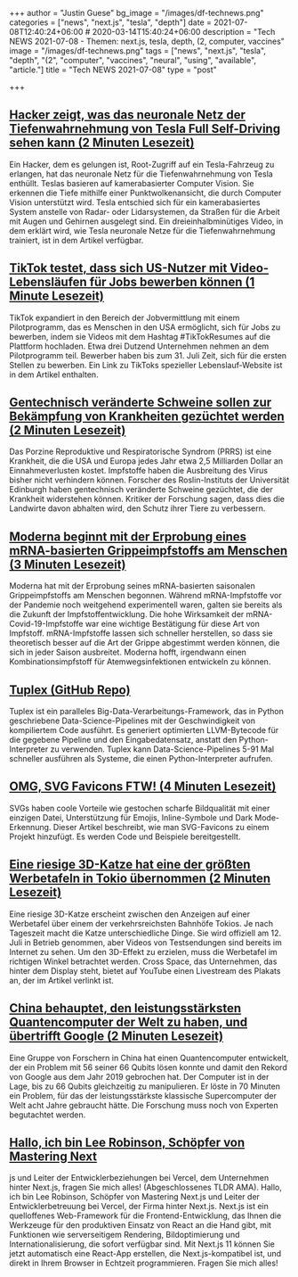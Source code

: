 +++
author = "Justin Guese"
bg_image = "/images/df-technews.png"
categories = ["news", "next.js", "tesla", "depth"]
date = 2021-07-08T12:40:24+06:00 # 2020-03-14T15:40:24+06:00
description = "Tech NEWS 2021-07-08 - Themen: next.js, tesla, depth, (2, computer, vaccines"
image = "/images/df-technews.png"
tags = ["news", "next.js", "tesla", "depth", "(2", "computer", "vaccines", "neural", "using", "available", "article."]
title = "Tech NEWS 2021-07-08"
type = "post"

+++

## [Hacker zeigt, was das neuronale Netz der Tiefenwahrnehmung von Tesla Full Self-Driving sehen kann (2 Minuten Lesezeit)](https://electrek.co/2021/07/07/hacker-tesla-full-self-drivings-vision-depth-perception-neural-net-can-see/)

 Ein Hacker, dem es gelungen ist, Root-Zugriff auf ein Tesla-Fahrzeug zu erlangen, hat das neuronale Netz für die Tiefenwahrnehmung von Tesla enthüllt. Teslas basieren auf kamerabasierter Computer Vision. Sie erkennen die Tiefe mithilfe einer Punktwolkenansicht, die durch Computer Vision unterstützt wird. Tesla entschied sich für ein kamerabasiertes System anstelle von Radar- oder Lidarsystemen, da Straßen für die Arbeit mit Augen und Gehirnen ausgelegt sind. Ein dreieinhalbminütiges Video, in dem erklärt wird, wie Tesla neuronale Netze für die Tiefenwahrnehmung trainiert, ist in dem Artikel verfügbar.

## [TikTok testet, dass sich US-Nutzer mit Video-Lebensläufen für Jobs bewerben können (1 Minute Lesezeit)](https://www.engadget.com/tiktok-resumes-185647212.html)

 TikTok expandiert in den Bereich der Jobvermittlung mit einem Pilotprogramm, das es Menschen in den USA ermöglicht, sich für Jobs zu bewerben, indem sie Videos mit dem Hashtag #TikTokResumes auf die Plattform hochladen. Etwa drei Dutzend Unternehmen nehmen an dem Pilotprogramm teil. Bewerber haben bis zum 31. Juli Zeit, sich für die ersten Stellen zu bewerben. Ein Link zu TikToks spezieller Lebenslauf-Website ist in dem Artikel enthalten.

## [Gentechnisch veränderte Schweine sollen zur Bekämpfung von Krankheiten gezüchtet werden (2 Minuten Lesezeit)](https://www.bbc.com/news/uk-scotland-edinburgh-east-fife-57736378)

 Das Porzine Reproduktive und Respiratorische Syndrom (PRRS) ist eine Krankheit, die die USA und Europa jedes Jahr etwa 2,5 Milliarden Dollar an Einnahmeverlusten kostet. Impfstoffe haben die Ausbreitung des Virus bisher nicht verhindern können. Forscher des Roslin-Instituts der Universität Edinburgh haben gentechnisch veränderte Schweine gezüchtet, die der Krankheit widerstehen können. Kritiker der Forschung sagen, dass dies die Landwirte davon abhalten wird, den Schutz ihrer Tiere zu verbessern.

## [Moderna beginnt mit der Erprobung eines mRNA-basierten Grippeimpfstoffs am Menschen (3 Minuten Lesezeit)](https://www.theverge.com/2021/7/7/22566634/moderna-mrna-flu-vaccine-trial)

 Moderna hat mit der Erprobung seines mRNA-basierten saisonalen Grippeimpfstoffs am Menschen begonnen. Während mRNA-Impfstoffe vor der Pandemie noch weitgehend experimentell waren, galten sie bereits als die Zukunft der Impfstoffentwicklung. Die hohe Wirksamkeit der mRNA-Covid-19-Impfstoffe war eine wichtige Bestätigung für diese Art von Impfstoff. mRNA-Impfstoffe lassen sich schneller herstellen, so dass sie theoretisch besser auf die Art der Grippe abgestimmt werden können, die sich in jeder Saison ausbreitet. Moderna hofft, irgendwann einen Kombinationsimpfstoff für Atemwegsinfektionen entwickeln zu können.

## [Tuplex (GitHub Repo)](https://github.com/tuplex/tuplex)

 Tuplex ist ein paralleles Big-Data-Verarbeitungs-Framework, das in Python geschriebene Data-Science-Pipelines mit der Geschwindigkeit von kompiliertem Code ausführt. Es generiert optimierten LLVM-Bytecode für die gegebene Pipeline und den Eingabedatensatz, anstatt den Python-Interpreter zu verwenden. Tuplex kann Data-Science-Pipelines 5-91 Mal schneller ausführen als Systeme, die einen Python-Interpreter aufrufen.

## [OMG, SVG Favicons FTW! (4 Minuten Lesezeit)](https://austingil.com/svg-favicons/)

 SVGs haben coole Vorteile wie gestochen scharfe Bildqualität mit einer einzigen Datei, Unterstützung für Emojis, Inline-Symbole und Dark Mode-Erkennung. Dieser Artikel beschreibt, wie man SVG-Favicons zu einem Projekt hinzufügt. Es werden Code und Beispiele bereitgestellt.

## [Eine riesige 3D-Katze hat eine der größten Werbetafeln in Tokio übernommen (2 Minuten Lesezeit)](https://www.cnn.com/style/article/3d-cat-billboard-tokyo/index.html)

 Eine riesige 3D-Katze erscheint zwischen den Anzeigen auf einer Werbetafel über einem der verkehrsreichsten Bahnhöfe Tokios. Je nach Tageszeit macht die Katze unterschiedliche Dinge. Sie wird offiziell am 12. Juli in Betrieb genommen, aber Videos von Testsendungen sind bereits im Internet zu sehen. Um den 3D-Effekt zu erzielen, muss die Werbetafel im richtigen Winkel betrachtet werden. Cross Space, das Unternehmen, das hinter dem Display steht, bietet auf YouTube einen Livestream des Plakats an, der im Artikel verlinkt ist.

## [China behauptet, den leistungsstärksten Quantencomputer der Welt zu haben, und übertrifft Google (2 Minuten Lesezeit)](https://interestingengineering.com/china-claims-to-have-worlds-most-powerful-quantum-computer-tops-google)

 Eine Gruppe von Forschern in China hat einen Quantencomputer entwickelt, der ein Problem mit 56 seiner 66 Qubits lösen konnte und damit den Rekord von Google aus dem Jahr 2019 gebrochen hat. Der Computer ist in der Lage, bis zu 66 Qubits gleichzeitig zu manipulieren. Er löste in 70 Minuten ein Problem, für das der leistungsstärkste klassische Supercomputer der Welt acht Jahre gebraucht hätte. Die Forschung muss noch von Experten begutachtet werden.

## [Hallo, ich bin Lee Robinson, Schöpfer von Mastering Next](https://tldr.tech/token/6c3ef825381ee396191f77cb92dd1969?redirect=https%3A%2F%2Ftldr.tech%2Fama%2Flee-robinson/1/0100017a8596c820-f465d9a1-7bc1-4c2e-af98-b50c83ec5419-000000/qehU_SGZC7nBb72rLtGS0Fo9ptOT_rKYjTQK9Yy90v8=205)

js und Leiter der Entwicklerbeziehungen bei Vercel, dem Unternehmen hinter Next.js, fragen Sie mich alles! (Abgeschlossenes TLDR AMA). Hallo, ich bin Lee Robinson, Schöpfer von Mastering Next.js und Leiter der Entwicklerbetreuung bei Vercel, der Firma hinter Next.js. Next.js ist ein quelloffenes Web-Framework für die Frontend-Entwicklung, das Ihnen die Werkzeuge für den produktiven Einsatz von React an die Hand gibt, mit Funktionen wie serverseitigem Rendering, Bildoptimierung und Internationalisierung, die sofort verfügbar sind. Mit Next.js 11 können Sie jetzt automatisch eine React-App erstellen, die Next.js-kompatibel ist, und direkt in Ihrem Browser in Echtzeit programmieren. Fragen Sie mich alles!

